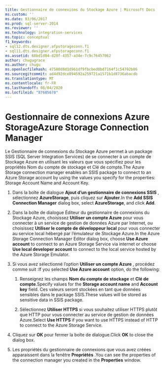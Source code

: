 ```yaml
---
title: Gestionnaire de connexions du Stockage Azure | Microsoft Docs
ms.custom: ''
ms.date: 03/06/2017
ms.prod: sql-server-2014
ms.reviewer: ''
ms.technology: integration-services
ms.topic: conceptual
f1_keywords:
- sql12.dts.designer.afpstorageconn.f1
- sql11.dts.designer.afpstorageconn.f1
ms.assetid: 68bd1d04-d20f-4357-a34e-7c9c76457062
author: chugugrace
ms.author: chugu
ms.openlocfilehash: 47580d8d1d961df9fbcbed0bd7164f1c54792b86
ms.sourcegitcommit: ad4d92dce894592a259721a1571b1d8736abacdb
ms.translationtype: MT
ms.contentlocale: fr-FR
ms.lasthandoff: 08/04/2020
ms.locfileid: "87605678"
---
```

# <a name="azure-storage-connection-manager"></a><span data-ttu-id="4f1d0-102">Gestionnaire de connexions Azure Storage</span><span class="sxs-lookup"><span data-stu-id="4f1d0-102">Azure Storage Connection Manager</span></span>
  <span data-ttu-id="4f1d0-103">Le Gestionnaire de connexions du Stockage Azure permet à un package SSIS (SQL Server Integration Services) de se connecter à un compte de Stockage Azure en utilisant les valeurs que vous spécifiez pour les propriétés Nom du compte de stockage et Clé de compte.</span><span class="sxs-lookup"><span data-stu-id="4f1d0-103">The Azure Storage connection manager enables an SSIS package to connect to an Azure Storage account by using the values you specify for the properties: Storage Account Name and Account Key.</span></span>  
  
1.  <span data-ttu-id="4f1d0-104">Dans la boîte de dialogue **Ajout d’un gestionnaire de connexions SSIS** , sélectionnez **AzureStorage**, puis cliquez sur **Ajouter**.</span><span class="sxs-lookup"><span data-stu-id="4f1d0-104">In the **Add SSIS Connection Manager** dialog box, select **AzureStorage**, and click **Add**.</span></span>  
  
2.  <span data-ttu-id="4f1d0-105">Dans la boîte de dialogue Éditeur du gestionnaire de connexions du Stockage Azure, choisissez **Utiliser un compte Azure** pour vous connecter à un service de gestion de données Azure par Internet, ou choisissez **Utiliser le compte de développeur local** pour vous connecter au service local hébergé par l’émulateur de Stockage Azure.</span><span class="sxs-lookup"><span data-stu-id="4f1d0-105">In the Azure Storage Connection Manager Editor dialog box, choose **Use Azure account** to connect to an Azure Storage Service via internet or choose **Use local developer account** to connect to the local service hosted by the Azure Storage Emulator.</span></span>  
  
3.  <span data-ttu-id="4f1d0-106">Si vous avez sélectionné l’option **Utiliser un compte Azure** , procédez comme suit :</span><span class="sxs-lookup"><span data-stu-id="4f1d0-106">If you selected **Use Azure account** option, do the following:</span></span>  
  
    1.  <span data-ttu-id="4f1d0-107">Renseignez les champs **Nom du compte de stockage** et **Clé de compte**.</span><span class="sxs-lookup"><span data-stu-id="4f1d0-107">Specify values for the **Storage account name** and **Account key** field.</span></span> <span data-ttu-id="4f1d0-108">Ces valeurs seront stockées en tant que données sensibles dans le package SSIS.</span><span class="sxs-lookup"><span data-stu-id="4f1d0-108">These values will be stored as sensitive data in SSIS package.</span></span>  
  
    2.  <span data-ttu-id="4f1d0-109">Sélectionnez **Utiliser HTTPS** si vous souhaitez utiliser HTTPS plutôt que HTTP pour vous connecter au service de gestion de données Azure.</span><span class="sxs-lookup"><span data-stu-id="4f1d0-109">Select **Use HTTPS** if you want to use HTTPS instead of HTTP to connect to the Azure Storage Service.</span></span>  
  
4.  <span data-ttu-id="4f1d0-110">Cliquez sur **OK** pour fermer la boîte de dialogue.</span><span class="sxs-lookup"><span data-stu-id="4f1d0-110">Click **OK** to close the dialog box.</span></span>  
  
5.  <span data-ttu-id="4f1d0-111">Les propriétés du gestionnaire de connexions que vous avez créées apparaissent dans la fenêtre **Propriétés** .</span><span class="sxs-lookup"><span data-stu-id="4f1d0-111">You can see the properties of the connection manager you created in the **Properties** window.</span></span>  
  
  
